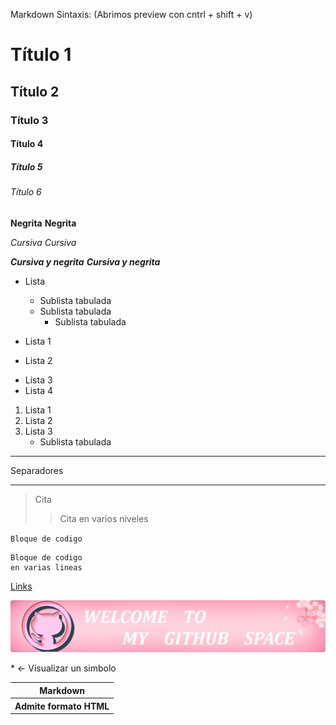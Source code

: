 Markdown Sintaxis: (Abrimos preview con cntrl + shift + v)

# Título 1
## Título 2
### Título 3
#### Título 4
##### Título 5
###### Título 6

**Negrita**
__Negrita__

*Cursiva*
_Cursiva_

***Cursiva y negrita***
___Cursiva y negrita___

* Lista 
  - Sublista tabulada
  + Sublista tabulada
    + Sublista tabulada

* Lista 1
- Lista 2
+ Lista 3
+ Lista 4

1. Lista 1
2. Lista 2
3. Lista 3
    - Sublista tabulada

*** 
Separadores

---
> Cita
>
>> Cita en varios niveles

`Bloque de codigo`
~~~
Bloque de codigo 
en varias lineas
~~~

[Links](https://github.com/LittleMari)

![Foto](https://github.com/LittleMari/LittleMari/blob/main/github-header-image.png)

\* <- Visualizar un simbolo

<table>
    <tr>
        <th> Markdown </th>
    </tr>
    <tr>
        <th> Admite formato HTML </th>
    </tr>  
</table>